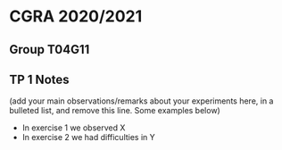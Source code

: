 # CGRA 2020/2021

## Group T04G11

## TP 1 Notes

(add your main observations/remarks about your experiments here, in a bulleted list, and remove this line. Some examples below)

- In exercise 1 we observed X
- In exercise 2 we had difficulties in Y
